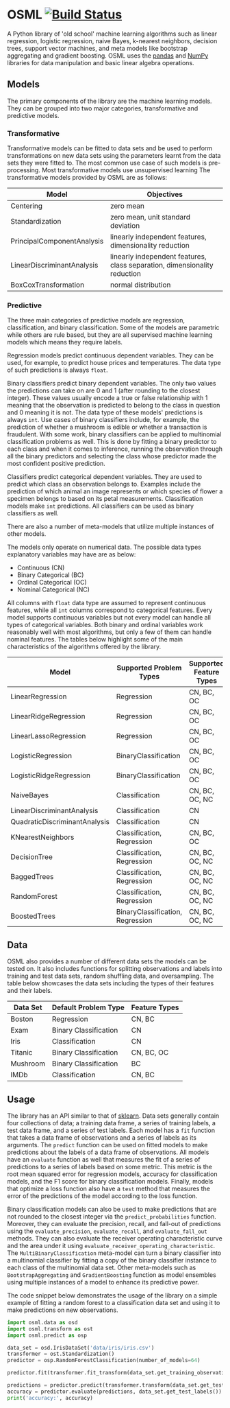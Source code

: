 # OSML [![Build Status](https://travis-ci.org/ViktorC/OSML.svg?branch=master)](https://travis-ci.org/ViktorC/OSML)
A Python library of 'old school' machine learning algorithms such as linear regression, logistic regression, naive Bayes, k-nearest neighbors, decision trees, support vector machines, and meta models like bootstrap aggregating and gradient boosting. OSML uses the [pandas](https://pandas.pydata.org/) and [NumPy](http://www.numpy.org/) libraries for data manipulation and basic linear algebra operations.

## Models
The primary components of the library are the machine learning models. They can be grouped into two major categories, transformative and predictive models.

### Transformative

Transformative models can be fitted to data sets and be used to perform transformations on new data sets using the parameters learnt from the data sets they were fitted to. The most common use case of such models is pre-processing. Most transformative models use unsupervised learning The transformative models provided by OSML are as follows:

| Model                      | Objectives                                                                |
| -------------------------- | ------------------------------------------------------------------------- |
| Centering                  | zero mean                                                                 |
| Standardization            | zero mean, unit standard deviation                                        |
| PrincipalComponentAnalysis | linearly independent features, dimensionality reduction                   |
| LinearDiscriminantAnalysis | linearly independent features, class separation, dimensionality reduction |
| BoxCoxTransformation       | normal distribution                                                       |

### Predictive

The three main categories of predictive models are regression, classification, and binary classification. Some of the models are parametric while others are rule based, but they are all supervised machine learning models which means they require labels.

Regression models predict continuous dependent variables. They can be used, for example, to predict house prices and temperatures. The data type of such predictions is always `float`.

Binary classifiers predict binary dependent variables. The only two values the predictions can take on are 0 and 1 (after rounding to the closest integer). These values usually encode a true or false relationship with 1 meaning that the observation is predicted to belong to the class in question and 0 meaning it is not. The data type of these models' predictions is always `int`. Use cases of binary classifiers include, for example, the prediction of whether a mushroom is edible or whether a transaction is fraudulent. With some work, binary classifiers can be applied to multinomial classification problems as well. This is done by fitting a binary predictor to each class and when it comes to inference, running the observation through all the binary predictors and selecting the class whose predictor made the most confident positive prediction.

Classifiers predict categorical dependent variables. They are used to predict which class an observation belongs to. Examples include the prediction of which animal an image represents or which species of flower a specimen belongs to based on its petal measurements. Classification models make `int` predictions. All classifiers can be used as binary classifiers as well.

There are also a number of meta-models that utilize multiple instances of other models.

The models only operate on numerical data. The possible data types explanatory variables may have are as below:
- Continuous (CN)
- Binary Categorical (BC)
- Ordinal Categorical (OC)
- Nominal Categorical (NC)  

All columns with `float` data type are assumed to represent continuous features, while all `int` columns correspond to categorical features. Every model supports continuous variables but not every model can handle all types of categorical variables. Both binary and ordinal variables work reasonably well with most  algorithms, but only a few of them can handle nominal features. The tables below highlight some of the main characteristics of the algorithms offered by the library.

| Model                         | Supported Problem Types          | Supported Feature Types |
| ----------------------------- | -------------------------------- | ----------------------- |
| LinearRegression              | Regression                       | CN, BC, OC              |
| LinearRidgeRegression         | Regression                       | CN, BC, OC              |
| LinearLassoRegression         | Regression                       | CN, BC, OC              |
| LogisticRegression            | BinaryClassification             | CN, BC, OC              |
| LogisticRidgeRegression       | BinaryClassification             | CN, BC, OC              |
| NaiveBayes                    | Classification                   | CN, BC, OC, NC          |
| LinearDiscriminantAnalysis    | Classification                   | CN                      |
| QuadraticDiscriminantAnalysis | Classification                   | CN                      |
| KNearestNeighbors             | Classification, Regression       | CN, BC, OC              |
| DecisionTree                  | Classification, Regression       | CN, BC, OC, NC          |
| BaggedTrees                   | Classification, Regression       | CN, BC, OC, NC          |
| RandomForest                  | Classification, Regression       | CN, BC, OC, NC          |
| BoostedTrees                  | BinaryClassification, Regression | CN, BC, OC, NC          |

## Data
OSML also provides a number of different data sets the models can be tested on. It also includes functions for splitting observations and labels into training and test data sets, random shuffling data, and oversampling. The table below showcases the data sets including the types of their features and their labels.

| Data Set | Default Problem Type  | Feature Types |
| -------- | --------------------- | ------------- |
| Boston   | Regression            | CN, BC        |
| Exam     | Binary Classification | CN            |
| Iris     | Classification        | CN            |
| Titanic  | Binary Classification | CN, BC, OC    |
| Mushroom | Binary Classification | BC            |
| IMDb     | Classification        | CN, BC        |

## Usage
The library has an API similar to that of [sklearn](https://scikit-learn.org/stable/). Data sets generally contain four collections of data; a training data frame, a series of training labels, a test data frame, and a series of test labels. Each model has a `fit` function that takes a data frame of observations and a series of labels as its arguments. The `predict` function can be used on fitted models to make predictions about the labels of a data frame of observations. All models have an `evaluate` function as well that measures the fit of a series of predictions to a series of labels based on some metric. This metric is the root mean squared error for regression models, accuracy for classification models, and the F1 score for binary classification models. Finally, models that optimize a loss function also have a `test` method that measures the error of the predictions of the model according to the loss function.

Binary classification models can also be used to make predictions that are not rounded to the closest integer via the `predict_probabilities` function. Moreover, they can evaluate the precision, recall, and fall-out of predictions using the `evaluate_precision`, `evaluate_recall`, and `evaluate_fall_out` methods. They can also evaluate the receiver operating characteristic curve and the area under it using `evaluate_receiver_operating_characteristic`. The `MultiBinaryClassification` meta-model can turn a binary classifier into a multinomial classifier by fitting a copy of the binary classifier instance to each class of the multinomial data set. Other meta-models such as `BootstrapAggregating` and `GradientBoosting` function as model ensembles using multiple instances of a model to enhance its predictive power.

The code snippet below demonstrates the usage of the library on a simple example of fitting a random forest to a classification data set and using it to make predictions on new observations.

```python
import osml.data as osd
import osml.transform as ost
import osml.predict as osp

data_set = osd.IrisDataSet('data/iris/iris.csv')
transformer = ost.Standardization()
predictor = osp.RandomForestClassification(number_of_models=64)

predictor.fit(transformer.fit_transform(data_set.get_training_observations(), None), data_set.get_training_labels())

predictions = predictor.predict(transformer.transform(data_set.get_test_observations()))
accuracy = predictor.evaluate(predictions, data_set.get_test_labels())
print('accuracy:', accuracy)
```
